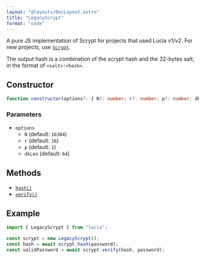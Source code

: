 ```yaml
---
layout: "@layouts/DocLayout.astro"
title: "LegacyScrypt"
format: "code"
---
```


A pure JS implementation of Scrypt for projects that used Lucia v1/v2. For new projects, use [`Scrypt`]().

The output hash is a combination of the scrypt hash and the 32-bytes salt, in the format of `<salt>:<hash>`.

## Constructor

```ts
function constructor(options?: { N?: number; r?: number; p?: number; dkLen?: number }): this;
```

### Parameters

- `options`
  - `N` (default: `16384`)
  - `r` (default: `16`)
  - `p` (default: `1`)
  - `dkLen` (default: `64`)

## Methods

- [`hash()`](/reference/main/LegacyScrypt/hash)
- [`verify()`](/reference/main/LegacyScrypt/verify)

## Example

```ts
import { LegacyScrypt } from "lucia";

const scrypt = new LegacyScrypt();
const hash = await scrypt.hash(password);
const validPassword = await scrypt.verify(hash, password);
```
